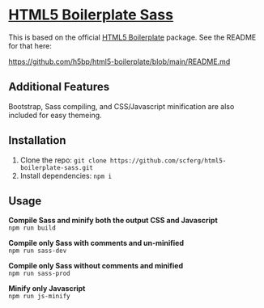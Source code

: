 # [HTML5 Boilerplate Sass](https://github.com/scferg/html5-boilerplate-sass/)

This is based on the official [HTML5 Boilerplate](https://github.com/h5bp/html5-boilerplate/) package. See the README for that here:

https://github.com/h5bp/html5-boilerplate/blob/main/README.md

## Additional Features

Bootstrap, Sass compiling, and CSS/Javascript minification are also included for easy themeing.

## Installation

1. Clone the repo: `git clone https://github.com/scferg/html5-boilerplate-sass.git`
2. Install dependencies: `npm i`

## Usage

**Compile Sass and minify both the output CSS and Javascript**<br />
`npm run build`

**Compile only Sass with comments and un-minified**<br />
`npm run sass-dev`

**Compile only Sass without comments and minified**<br />
`npm run sass-prod`

**Minify only Javascript**<br />
`npm run js-minify`

